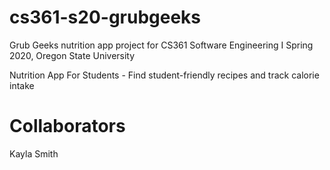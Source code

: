 # cs361-s20-grubgeeks
Grub Geeks nutrition app project for CS361 Software Engineering I Spring 2020, Oregon State University

Nutrition App For Students - Find student-friendly recipes and track calorie intake

# Collaborators
Kayla Smith

